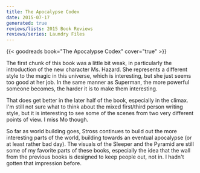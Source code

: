 ```yaml
---
title: The Apocalypse Codex
date: 2015-07-17
generated: true
reviews/lists: 2015 Book Reviews
reviews/series: Laundry Files
---
```

{{< goodreads book="The Apocalypse Codex" cover="true" >}}

The first chunk of this book was a little bit weak, in particularly the introduction of the new character Ms. Hazard. She represents a different style to the magic in this universe, which is interesting, but she just seems too good at her job. In the same manner as Superman, the more powerful someone becomes, the harder it is to make them interesting.  

That does get better in the later half of the book, especially in the climax. I'm still not sure what to think about the mixed first/third person writing style, but it is interesting to see some of the scenes from two very different points of view. I miss Mo though.  

<!--more-->

So far as world building goes, Stross continues to build out the more interesting parts of the world, building towards an eventual apocalypse (or at least rather bad day). The visuals of the Sleeper and the Pyramid are still some of my favorite parts of these books, especially the idea that the wall from the previous books is designed to keep people out, not in. I hadn't gotten that impression before.


